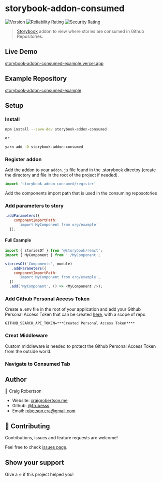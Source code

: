 # storybook-addon-consumed

[![Version](https://img.shields.io/npm/v/storybook-addon-consumed.svg)](https://www.npmjs.com/package/storybook-addon-consumed)
[![Reliability Rating](https://sonarcloud.io/api/project_badges/measure?project=frubesss_storybook-addon-consumed&metric=reliability_rating)](https://sonarcloud.io/dashboard?id=frubesss_storybook-addon-consumed)
[![Security Rating](https://sonarcloud.io/api/project_badges/measure?project=frubesss_storybook-addon-consumed&metric=security_rating)](https://sonarcloud.io/dashboard?id=frubesss_storybook-addon-consumed)

> [Storybook](https://storybook.js.org) addon to view where stories are consumed in Github Repositories.

## Live Demo

[storybook-addon-consumed-example.vercel.app](https://storybook-addon-consumed-example.vercel.app)

## Example Repository

[storybook-addon-consumed-example](https://github.com/frubesss/storybook-addon-consumed-example)

## Setup

### Install

```sh
npm install --save-dev storybook-addon-consumed

or

yarn add -D storybook-addon-consumed
```

### Register addon

Add the addon to your `addon.js` file found in the .storybook directoy (create the directory and file in the root of the project if needed).

```javascript
import 'storybook-addon-consumed/register'
```

Add the components import path that is used in the consuming reposotories

### Add parameters to story

```javascript
.addParameters({
    componentImportPath:
      'import MyComponent from org/example'
  });
```

#### Full Example

```javascript
import { storiesOf } from '@storybook/react';
import { MyComponent } from './MyComponent';

storiesOf('Components', module)
   .addParameters({
    componentImportPath:
      'import MyComponent from org/example',
  })
  .add('MyComponent', () => <MyComponent />);
```

### Add Github Personal Access Token

Create a .env file in the root of your application and add your Github Personal Access Token that can be created [here](https://github.com/settings/tokens/new), with a scope of repo.

```env
GITHUB_SEARCH_API_TOKEN=***Created Personal Access Token****
```

### Creat Middleware

Custom middleware is needed to protect the Github Personal Access Token from the outside world.

### Navigate to Consumed Tab

## Author

👤 Craig Robertson

* Website: [craigrobertson.me](https://craigrobertson.me)
* Github: [@frubesss](https://github.com/frubesss)
* Email: robetson.cra@gmail.com

## 🤝 Contributing

Contributions, issues and feature requests are welcome!

Feel free to check [issues page](https://github.com/frubesss/storybook-addon-consumed/issues).

## Show your support

Give a ⭐️ if this project helped you!
